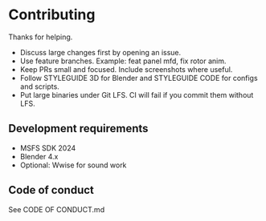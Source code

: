 # Contributing

Thanks for helping.

- Discuss large changes first by opening an issue.
- Use feature branches. Example: feat panel mfd, fix rotor anim.
- Keep PRs small and focused. Include screenshots where useful.
- Follow STYLEGUIDE 3D for Blender and STYLEGUIDE CODE for configs and scripts.
- Put large binaries under Git LFS. CI will fail if you commit them without LFS.

## Development requirements
- MSFS SDK 2024
- Blender 4.x
- Optional: Wwise for sound work

## Code of conduct
See CODE OF CONDUCT.md
